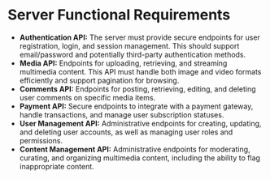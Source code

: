 # Server Functional Requirements

* **Authentication API:** The server must provide secure endpoints for user registration, login, and session management. This should support email/password and potentially third-party authentication methods.
* **Media API:** Endpoints for uploading, retrieving, and streaming multimedia content. This API must handle both image and video formats efficiently and support pagination for browsing.
* **Comments API:** Endpoints for posting, retrieving, editing, and deleting user comments on specific media items.
* **Payment API:** Secure endpoints to integrate with a payment gateway, handle transactions, and manage user subscription statuses.
* **User Management API:** Administrative endpoints for creating, updating, and deleting user accounts, as well as managing user roles and permissions.
* **Content Management API:** Administrative endpoints for moderating, curating, and organizing multimedia content, including the ability to flag inappropriate content.
